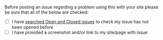 Before posting an issue regarding a problem using this with your site please be sure that all of the below are checked:

- [ ] I have [searched Open and Closed issues](https://github.com/fikritaufiqurrahman/dark-mode-switch/issues?utf8=%E2%9C%93&q=is%3Aissue+) to check my issue has not been opened before
- [ ] I have provided a screenshot and/or link to my site/page with issue
